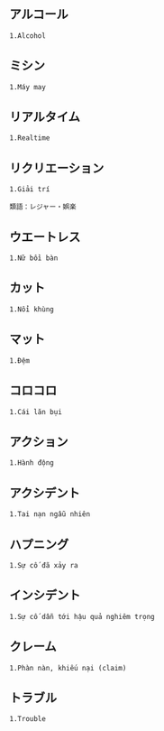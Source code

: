 ## アルコール
```
1.Alcohol
```

## ミシン 
```
1.Máy may
```

## リアルタイム
```
1.Realtime
```

## リクリエーション
```
1.Giải trí

類語：レジャー・娯楽
```

## ウエートレス
```
1.Nữ bồi bàn
```

## カット
```
1.Nổi khùng
```

## マット
```
1.Đệm
```

## コロコロ
```
1.Cái lăn bụi
```

## アクション
```
1.Hành động
```

## アクシデント
```
1.Tai nạn ngẫu nhiên
```

## ハプニング
```
1.Sự cố đã xảy ra
```

## インシデント
```
1.Sự cố dẫn tới hậu quả nghiêm trọng
```

## クレーム
```
1.Phàn nàn, khiếu nại (claim)
```

## トラブル
```
1.Trouble
```

